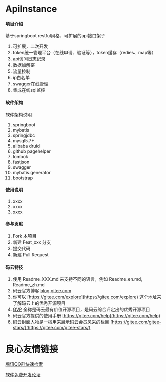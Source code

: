# ApiInstance

#### 项目介绍
基于springboot restful风格、可扩展的api接口架子
1. 可扩展，二次开发
2. token统一管理平台（在线申请、验证等），token缓存（redies、map等）
3. api访问日志记录
4. 数据加解密
5. 流量控制
6. ip白名单
7. swagger在线管理
8. 集成在线sql监控

#### 软件架构
软件架构说明
1. springboot
2. mybatis
3. springjdbc
4. mysql5.7+
5. alibaba druid
6. github pagehelper
7. lombok
8. fastjson
9. swagger
10. mybatis.generator
11. bootstrap

#### 使用说明

1. xxxx
2. xxxx
3. xxxx

#### 参与贡献

1. Fork 本项目
2. 新建 Feat_xxx 分支
3. 提交代码
4. 新建 Pull Request


#### 码云特技

1. 使用 Readme\_XXX.md 来支持不同的语言，例如 Readme\_en.md, Readme\_zh.md
2. 码云官方博客 [blog.gitee.com](https://blog.gitee.com)
3. 你可以 [https://gitee.com/explore](https://gitee.com/explore) 这个地址来了解码云上的优秀开源项目
4. [GVP](https://gitee.com/gvp) 全称是码云最有价值开源项目，是码云综合评定出的优秀开源项目
5. 码云官方提供的使用手册 [https://gitee.com/help](https://gitee.com/help)
6. 码云封面人物是一档用来展示码云会员风采的栏目 [https://gitee.com/gitee-stars/](https://gitee.com/gitee-stars/)

 # 良心友情链接

[腾讯QQ群快速检索](http://u.720life.cn/s/8cf73f7c)

[软件免费开发论坛](http://u.720life.cn/s/bbb01dc0)